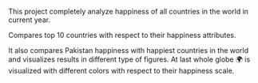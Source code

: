 This project completely analyze happiness of all countries in the world in current year.

Compares top 10 countries with respect to their happiness attributes.

It also compares Pakistan happiness with happiest countries in the world and visualizes results in different type of figures.
At last whole globe 🌍 is visualized with different colors with respect to their happiness scale.
